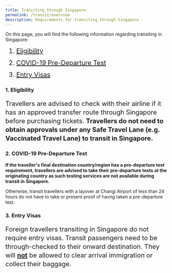 ```yaml
---
title: Transiting through Singapore
permalink: /transit/overview
description: Requirements for transiting through Singapore
---
```

On this page, you will find the following information regarding transiting in Singapore:

<ol style="margin-top:10px; margin-bottom:10px; font-size:20px;">
  <li style="margin-top:10px; margin-bottom:10px; font-size:20px; line-height:1.35;"><a href="#eligibility">Eligibility</a> </li>
  <li style="margin-top:10px; margin-bottom:10px; font-size:20px; line-height:1.35;"><a href="#PDT">COVID-19 Pre-Departure Test</a></li>
    <li style="margin-top:10px; margin-bottom:10px; font-size:20px; line-height:1.35;"><a href="#visa">Entry Visas</a></li>
</ol>


<div id="eligibility"></div>

### 1. Eligibility

<p style="font-size:20px; line-height:1.35;">Travellers are advised to check with their airline if it has an approved transfer route through Singapore before purchasing tickets. <b>Travellers do not need to obtain approvals under any Safe Travel Lane (e.g. Vaccinated Travel Lane) to transit in Singapore.</b></p>				


<div id="PDT"></div>

### 2. COVID-19 Pre-Departure Test

<b>If the traveller's final destination country/region has a pre-departure test requirement, travellers are advised to take their pre-departure tests at the originating country as such testing services are not available during transit in Singapore.</b>

Otherwise, transit travellers with a layover at Changi Airport of less than 24 hours do not have to take or present proof of havng taken a pre-departure test.


<div id="visa"></div>

### 3. Entry Visas

<p style="font-size:20px; line-height:1.35;">Foreign travellers transiting in Singapore do not require entry visas. Transit passengers need to be through-checked to their onward destination. They will <b><u>not</u></b> be allowed to clear arrival immigration or collect their baggage.</p>